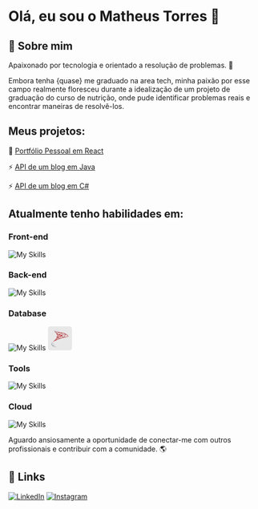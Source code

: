 # Olá, eu sou o Matheus Torres 🌅

## 🚀 Sobre mim
Apaixonado por tecnologia e orientado a resolução de problemas. 👋

Embora tenha {quase} me graduado na area tech, minha paixão por esse campo realmente floresceu durante a idealização de um projeto de graduação do curso de nutrição, onde pude identificar problemas reais e encontrar maneiras de resolvê-los.

## Meus projetos:
 🧠 <a href="https://github.com/Kagradiel/MatheusTorres">Portfólio Pessoal em React</a>
 
 ⚡️ <a href="https://github.com/Kagradiel/Blog">API de  um blog em Java</a>
 
 ⚡️ <a href="https://github.com/Kagradiel/Blogpessoal">API de  um blog em C#</a>

## Atualmente tenho habilidades em:

### Front-end

![My Skills](https://skillicons.dev/icons?i=ts,javascript,html,react,css,sass,styledcomponents&theme=light)

### Back-end

![My Skills](https://skillicons.dev/icons?i=java,dotnet,cs,&theme=light)

### Database

![My Skills](https://skillicons.dev/icons?i=mysql&theme=light) <img alt="React" height="48" width="48" src="https://github.com/gui-bus/TechIcons/blob/main/Light/SQL Server.svg">


### Tools

![My Skills](https://skillicons.dev/icons?i=postman,figma,git,github,vite,docker&theme=light)

### Cloud

![My Skills](https://skillicons.dev/icons?i=azure,vercel&theme=light)


Aguardo ansiosamente a oportunidade de conectar-me com outros profissionais e contribuir com a comunidade. 🌎


## 🔗 Links

[![LinkedIn](https://img.shields.io/badge/LinkedIn-0077B5?style=for-the-badge&logo=linkedin&logoColor=white&color=ECDFCC)](https://www.linkedin.com/in/omatheustorres)
[![Instagram](https://img.shields.io/badge/Instagram-E4405F?style=for-the-badge&logo=instagram&logoColor=white&color=ECDFCC)](https://www.instagram.com/omatheustorres/)


